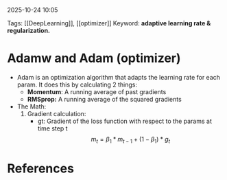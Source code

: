 2025-10-24 10:05


Tags: [[DeepLearning]], [[optimizer]]
Keyword: **adaptive learning rate & regularization.**

# Adamw and Adam (optimizer)

- Adam is an optimization algorithm that adapts the learning rate for each param. It does this by calculating 2 things:
	- **Momentum**: A running average of past gradients
	- **RMSprop:** A running average of the squared gradients
- The Math:
	1. Gradient calculation: 
		- gt: Gradient of the loss function with respect to the params at time step t
		$$m_t = \beta_1 * m_{t-1} + (1-\beta_1) * g_t$$

# References
